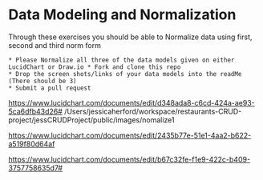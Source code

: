 # Data Modeling and Normalization

Through these exercises you should be able to Normalize data using first, second and third norm form


```
* Please Normalize all three of the data models given on either LucidChart or Draw.io * Fork and clone this repo
* Drop the screen shots/links of your data models into the readMe  (There should be 3)
* Submit a pull request
```

https://www.lucidchart.com/documents/edit/d348ada8-c6cd-424a-ae93-5ca6dfb43d26#
/Users/jessicaherford/workspace/restaurants-CRUD-project/jessCRUDProject/public/images/nomalize1

https://www.lucidchart.com/documents/edit/2435b77e-51e1-4aa2-b622-a519f80d64af

https://www.lucidchart.com/documents/edit/b67c32fe-f1e9-422c-b409-3757758635d7#
